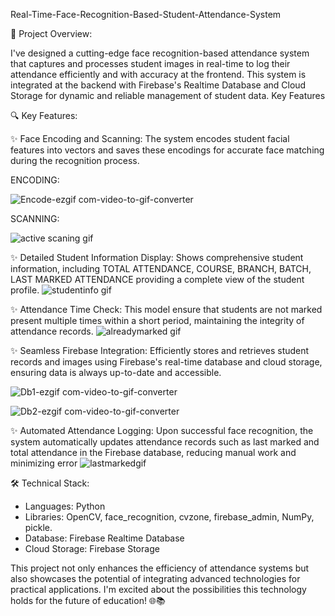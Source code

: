 Real-Time-Face-Recognition-Based-Student-Attendance-System

🚀 Project Overview:

I've designed a cutting-edge face recognition-based attendance system that captures and processes student images in real-time to log their attendance efficiently and with accuracy at the frontend. This system is integrated at the backend with Firebase's Realtime Database and Cloud Storage for dynamic and reliable management of student data.
Key Features


🔍 Key Features:

✨ Face Encoding and Scanning: The system encodes student facial features into vectors and saves these encodings for accurate face matching during the recognition process.

ENCODING:

![Encode-ezgif com-video-to-gif-converter](https://github.com/user-attachments/assets/f22f976f-4a3e-4ec0-b0bb-6e7c4dd1cb30)


SCANNING:

![active scaning gif](https://github.com/user-attachments/assets/09bbc478-9320-4c7d-8759-9050f2621aaf)




✨ Detailed Student Information Display: Shows comprehensive student information, including TOTAL ATTENDANCE, COURSE, BRANCH, BATCH, LAST MARKED ATTENDANCE providing a complete view of the student profile.
![studentinfo gif](https://github.com/user-attachments/assets/c89be00d-f3eb-43bb-a0b1-ad4c8f4c63e2)


✨ Attendance Time Check: This model ensure that students are not marked present multiple times within a short period, maintaining the integrity of attendance records.
![alreadymarked gif](https://github.com/user-attachments/assets/70f6bab7-d33f-49e6-9481-6f5cca942760)


✨ Seamless Firebase Integration: Efficiently stores and retrieves student records and images using Firebase's real-time database and cloud storage, ensuring data is always up-to-date and accessible.

![Db1-ezgif com-video-to-gif-converter](https://github.com/user-attachments/assets/34c65bd8-0708-4e8b-ab60-096807c222f9)


![Db2-ezgif com-video-to-gif-converter](https://github.com/user-attachments/assets/900b002e-d1e1-4214-a697-fcada62399b4)




✨ Automated Attendance Logging: Upon successful face recognition, the system automatically updates attendance records such as last marked and total attendance in the Firebase database, reducing manual work and minimizing error
![lastmarkedgif](https://github.com/user-attachments/assets/6c0440c3-7558-44ad-9076-2d8d09cf31a5)




🛠️ Technical Stack:
- Languages: Python
- Libraries: OpenCV, face_recognition, cvzone, firebase_admin, NumPy, pickle. 
- Database: Firebase Realtime Database
- Cloud Storage: Firebase Storage

This project not only enhances the efficiency of attendance systems but also showcases the potential of integrating advanced technologies for practical applications. I'm excited about the possibilities this technology holds for the future of education! 🌐📚

